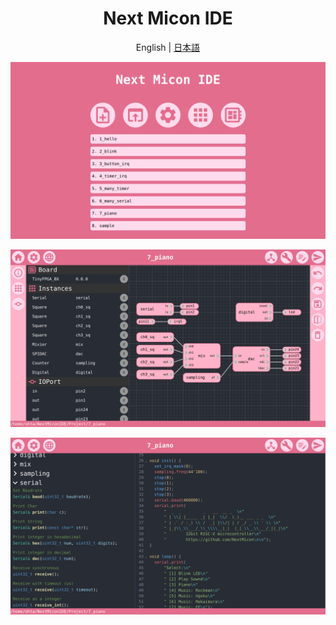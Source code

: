 <div align="center">

# Next Micon IDE

English | [日本語](doc/README_jp.md)

</div>

![](doc/img/ide_home.png)

![](doc/img/ide_hw.png)

![](doc/img/ide_sw.png)
